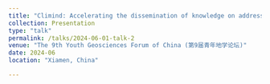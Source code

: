 ```yaml
---
title: "Climind: Accelerating the dissemination of knowledge on addressing climate change risks with large language models (in Chinese)"
collection: Presentation
type: "talk"
permalink: /talks/2024-06-01-talk-2
venue: "The 9th Youth Geosciences Forum of China (第9届青年地学论坛)"
date: 2024-06
location: "Xiamen, China"

---
```


